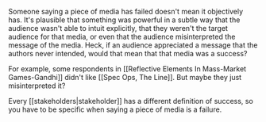 Someone saying a piece of media has failed doesn't mean it objectively has. It's plausible that something was powerful in a subtle way that the audience wasn't able to intuit explicitly, that they weren't the target audience for that media, or even that the audience misinterpreted the message of the media. Heck, if an audience appreciated a message that the authors never intended, would that mean that that media was a success?

For example, some respondents in [[Reflective Elements In Mass-Market Games-Gandhi]] didn't like [[Spec Ops, The Line]]. But maybe they just misinterpreted it?

Every [[stakeholders|stakeholder]] has a different definition of success, so you have to be specific when saying a piece of media is a failure.
